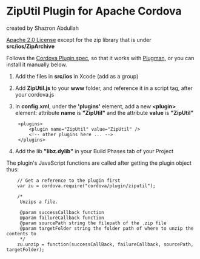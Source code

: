 ZipUtil Plugin for Apache Cordova
=====================================
created by Shazron Abdullah

[Apache 2.0 License](http://www.apache.org/licenses/LICENSE-2.0.html) except for the zip library that is under **src/ios/ZipArchive**

Follows the [Cordova Plugin spec](https://github.com/alunny/cordova-plugin-spec), so that it works with [Plugman](https://github.com/imhotep/plugman), or you can install it manually below.
 
1. Add the files in **src/ios** in Xcode (add as a group)
2. Add **ZipUtil.js** to your **www** folder, and reference it in a script tag, after your cordova.js
3. In **config.xml**, under the **'plugins'** element, add a new **&lt;plugin&gt;** element: attribute **name** is **"ZipUtil"** and the attribute **value** is **"ZipUtil"**

        <plugins>
            <plugin name="ZipUtil" value="ZipUtil" />
            <!-- other plugins here ... -->
        </plugins>
        
5. Add the lib **"libz.dylib"** in your Build Phases tab of your Project
    
The plugin's JavaScript functions are called after getting the plugin object thus:
 
        // Get a reference to the plugin first
        var zu = cordova.require("cordova/plugin/ziputil");

        /*
         Unzips a file.
     
         @param successCallback function
         @param failureCallback function
         @param sourcePath string the filepath of the .zip file
         @param targetFolder string the folder path of where to unzip the contents to
         */
		zu.unzip = function(successCallBack, failureCallback, sourcePath, targetFolder);
